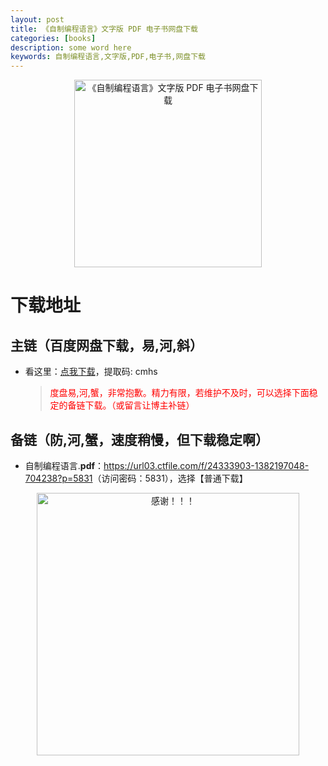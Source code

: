 ```yaml
---
layout: post
title: 《自制编程语言》文字版 PDF 电子书网盘下载
categories: [books]
description: some word here
keywords: 自制编程语言,文字版,PDF,电子书,网盘下载
---
```


<div align="center"><img src="https://qweree.cn/wp-content/uploads/2024/10/zi-zhi-bian-cheng-yu-yan-tuya.jpg" alt="《自制编程语言》文字版 PDF 电子书网盘下载" width="300px" height="auto"></div>

# 下载地址

## 主链（百度网盘下载，易,河,斜）

- 看这里：[点我下载](https://pan.baidu.com/s/1iMXUbSbtZQZjDcqDmnWUyw?pwd=cmhs)，提取码: cmhs

  > <p style="color:red" >度盘易,河,蟹，非常抱歉。精力有限，若维护不及时，可以选择下面稳定的备链下载。（或留言让博主补链）</p>

## 备链（防,河,蟹，速度稍慢，但下载稳定啊）

- 自制编程语言.**pdf**：<https://url03.ctfile.com/f/24333903-1382197048-704238?p=5831>（访问密码：5831），选择【普通下载】

<div align="center"><img src="https://pic.imgdb.cn/item/661246bf68eb935713c7f81c.gif" alt="感谢！！！" width="420px" height="auto"/></div>
